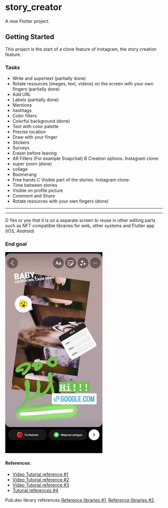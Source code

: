 # story_creator

A new Flutter project.

## Getting Started

This project is the start of a clone feature of Instagram, the story creation feature.

### Tasks
- Write and supertext (partially done)
- Rotate resources (images, text, videos) on the screen with your own fingers (partially done)
- Add URL
- Labels (partially done)
- Mentions 
- hashtags
- Color filters
- Colorful background (done)
- Text with color palette
- Precise location
- Draw with your finger
- Stickers
- Surveys
- Eraser before leaving
- AR Filters (For example Snapchat)
B Creation options. Instagram clone:
- super zoom (done)
- collage
- Boomerang
- Free hands
C Visible part of the stories. Instagram clone:
- Time between stories
- Visible on profile picture
- Comment and Share
- Rotate resources with your own fingers (done)
-------------------------------------------------------------------------------
-------------------------------------------------
D Yes or yes that it is on a separate screen to reuse in other editing parts such
as NFT compatible libraries for web, other systems and Flutter app (iOS,
Android) 

### End goal
![View](https://github.com/jacd007/story_creator/blob/main/image.jpg)

#### References:

- [Video Tutorial reference #1](https://www.youtube.com/watch?v=PTyvarfJiW8&list=LL&index=60&ab_channel=HamedHamedi)
- [Video Tutorial reference #2](https://www.youtube.com/watch?v=DSJ5vONP3XM&ab_channel=JohannesMilke)
- [Video Tutorial reference #3](https://www.youtube.com/watch?v=x2mg9q7_yzY&ab_channel=JohannesMilke)
- [Tutorial references #4](https://flutterawesome.com/convert-widget-to-image-in-flutter/)

Pub.dev library references
[Reference libraries #1](https://pub.dev/packages/story_maker), [Reference libraries #2](https://pub.dev/packages/stories_editor).


